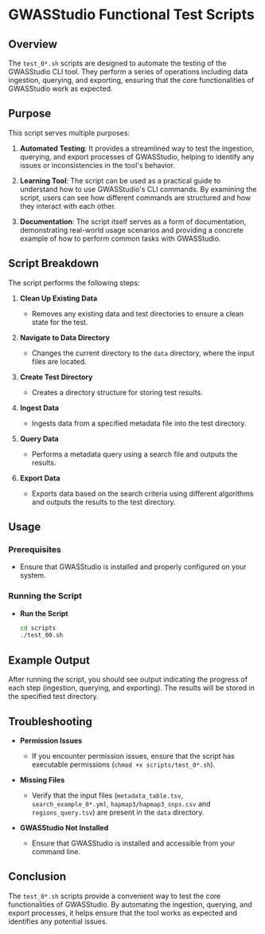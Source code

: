 # GWASStudio Functional Test Scripts

## Overview

The `test_0*.sh` scripts are designed to automate the testing of the GWASStudio CLI tool. They perform a series of operations including data ingestion, querying, and exporting, ensuring that the core functionalities of GWASStudio work as expected.

## Purpose

This script serves multiple purposes:

1. **Automated Testing**: It provides a streamlined way to test the ingestion, querying, and export processes of GWASStudio, helping to identify any issues or inconsistencies in the tool's behavior.

2. **Learning Tool**: The script can be used as a practical guide to understand how to use GWASStudio's CLI commands. By examining the script, users can see how different commands are structured and how they interact with each other.

3. **Documentation**: The script itself serves as a form of documentation, demonstrating real-world usage scenarios and providing a concrete example of how to perform common tasks with GWASStudio.

## Script Breakdown

The script performs the following steps:

1. **Clean Up Existing Data**
   - Removes any existing data and test directories to ensure a clean state for the test.

2. **Navigate to Data Directory**
   - Changes the current directory to the `data` directory, where the input files are located.

3. **Create Test Directory**
   - Creates a directory structure for storing test results.

4. **Ingest Data**
   - Ingests data from a specified metadata file into the test directory.

5. **Query Data**
   - Performs a metadata query using a search file and outputs the results.

6. **Export Data**
   - Exports data based on the search criteria using different algorithms and outputs the results to the test directory.

## Usage

### Prerequisites

- Ensure that GWASStudio is installed and properly configured on your system.

### Running the Script

* **Run the Script**
   ```bash
   cd scripts
   ./test_00.sh
   ```

## Example Output

After running the script, you should see output indicating the progress of each step (ingestion, querying, and exporting). The results will be stored in the specified test directory.

## Troubleshooting

- **Permission Issues**
  - If you encounter permission issues, ensure that the script has executable permissions (`chmod +x scripts/test_0*.sh`).

- **Missing Files**
  - Verify that the input files (`metadata_table.tsv`, `search_example_0*.yml`, `hapmap3/hapmap3_snps.csv` and `regions_query.tsv`) are present in the `data` directory.

- **GWASStudio Not Installed**
  - Ensure that GWASStudio is installed and accessible from your command line.

## Conclusion

The `test_0*.sh` scripts provide a convenient way to test the core functionalities of GWASStudio. By automating the ingestion, querying, and export processes, it helps ensure that the tool works as expected and identifies any potential issues.

